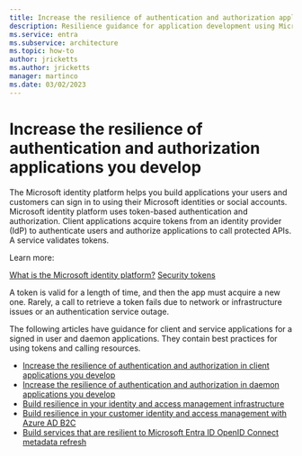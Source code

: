 ```yaml
---
title: Increase the resilience of authentication and authorization applications you develop
description: Resilience guidance for application development using Microsoft Entra ID and the Microsoft identity platform
ms.service: entra
ms.subservice: architecture
ms.topic: how-to
author: jricketts
ms.author: jricketts
manager: martinco
ms.date: 03/02/2023
---
```


# Increase the resilience of authentication and authorization applications you develop

The Microsoft identity platform helps you build applications your users and customers can sign in to using their Microsoft identities or social accounts. Microsoft identity platform uses token-based authentication and authorization. Client applications acquire tokens from an identity provider (IdP) to authenticate users and authorize applications to call protected APIs. A service validates tokens.

Learn more: 

[What is the Microsoft identity platform?](~/identity-platform/v2-overview.md)
[Security tokens](~/identity-platform/security-tokens.md)

A token is valid for a length of time, and then the app must acquire a new one. Rarely, a call to retrieve a token fails due to network or infrastructure issues or an authentication service outage. 

The following articles have guidance for client and service applications for a signed in user and daemon applications. They contain best practices for using tokens and calling resources.

- [Increase the resilience of authentication and authorization in client applications you develop](resilience-client-app.md)
- [Increase the resilience of authentication and authorization in daemon applications you develop](resilience-daemon-app.md)
- [Build resilience in your identity and access management infrastructure](resilience-in-infrastructure.md)
- [Build resilience in your customer identity and access management with Azure AD B2C](resilience-b2c.md)
- [Build services that are resilient to Microsoft Entra ID OpenID Connect metadata refresh](~/identity-platform/howto-build-services-resilient-to-metadata-refresh.md)
